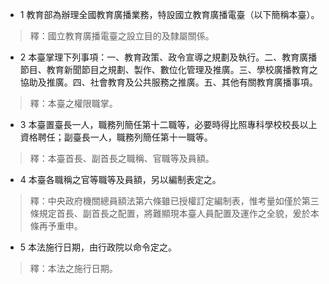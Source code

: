 * 1 教育部為辦理全國教育廣播業務，特設國立教育廣播電臺（以下簡稱本臺）。

> 釋：國立教育廣播電臺之設立目的及隸屬關係。

* 2 本臺掌理下列事項：一、教育政策、政令宣導之規劃及執行。二、教育廣播節目、教育新聞節目之規劃、製作、數位化管理及推廣。三、學校廣播教育之協助及推廣。四、社會教育及公共服務之推廣。五、其他有關教育廣播事項。

> 釋：本臺之權限職掌。

* 3 本臺置臺長一人，職務列簡任第十二職等，必要時得比照專科學校校長以上資格聘任；副臺長一人，職務列簡任第十一職等。

> 釋：本臺首長、副首長之職稱、官職等及員額。

* 4 本臺各職稱之官等職等及員額，另以編制表定之。

> 釋：中央政府機關總員額法第六條雖已授權訂定編制表，惟考量如僅於第三條規定首長、副首長之配置，將難顯現本臺人員配置及運作之全貌，爰於本條再予重申。

* 5 本法施行日期，由行政院以命令定之。

> 釋：本法之施行日期。

